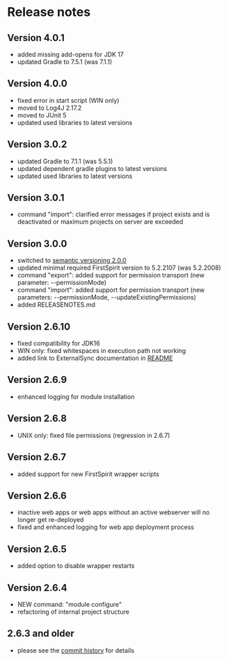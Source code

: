 # Release notes

## Version 4.0.1

* added missing add-opens for JDK 17
* updated Gradle to 7.5.1 (was 7.1.1)

## Version 4.0.0

* fixed error in start script (WIN only)
* moved to Log4J 2.17.2
* moved to JUnit 5
* updated used libraries to latest versions

## Version 3.0.2

* updated Gradle to 7.1.1 (was 5.5.1)
* updated dependent gradle plugins to latest versions
* updated used libraries to latest versions

## Version 3.0.1

* command "import": clarified error messages if project exists and is deactivated or maximum projects on server are exceeded

## Version 3.0.0

* switched to [semantic versioning 2.0.0](https://semver.org/#semantic-versioning-200)
* updated minimal required FirstSpirit version to 5.2.2107 (was 5.2.2008)
* command "export": added support for permission transport (new parameter: --permissionMode)
* command "import": added support for permission transport (new parameters: --permissionMode, --updateExistingPermissions)
* added RELEASENOTES.md

## Version 2.6.10

* fixed compatibility for JDK16
* WIN only: fixed whitespaces in execution path not working
* added link to ExternalSync documentation in [README](README.md)

## Version 2.6.9

* enhanced logging for module installation

## Version 2.6.8

* UNIX only: fixed file permissions (regression in 2.6.7)

## Version 2.6.7

* added support for new FirstSpirit wrapper scripts

## Version 2.6.6

* inactive web apps or web apps without an active webserver will no longer get re-deployed 
* fixed and enhanced logging for web app deployment process

## Version 2.6.5

* added option to disable wrapper restarts

## Version 2.6.4

* NEW command: "module configure"
* refactoring of internal project structure

## 2.6.3 and older

* please see the [commit history](https://github.com/e-Spirit/FSDevTools/commits/master) for details